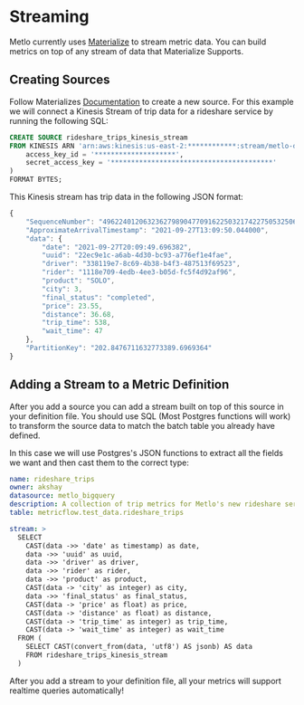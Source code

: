 # Streaming

Metlo currently uses [Materialize](https://materialize.com) to stream metric data. You can build metrics on top of any stream of data that Materialize Supports.

## Creating Sources

Follow Materializes [Documentation](https://materialize.com/docs/sql/create-source/) to create a new source. For this example we will connect a Kinesis Stream of trip data for a rideshare service by running the following SQL:

```sql
CREATE SOURCE rideshare_trips_kinesis_stream
FROM KINESIS ARN 'arn:aws:kinesis:us-east-2:************:stream/metlo-demo-ridesharetrips-v2' WITH (
    access_key_id = '********************',
    secret_access_key = '****************************************'
)
FORMAT BYTES;
```

This Kinesis stream has trip data in the following JSON format:

```javascript
{
    "SequenceNumber": "49622401206323627989047709162250321742275053250653716498",
    "ApproximateArrivalTimestamp": "2021-09-27T13:09:50.044000",
    "data": {
        "date": "2021-09-27T20:09:49.696382",
        "uuid": "22ec9e1c-a6ab-4d30-bc93-a776ef1e4fae",
        "driver": "338119e7-8c69-4b38-b4f3-487513f69523",
        "rider": "1118e709-4edb-4ee3-b05d-fc5f4d92af96",
        "product": "SOLO",
        "city": 3,
        "final_status": "completed",
        "price": 23.55,
        "distance": 36.68,
        "trip_time": 538,
        "wait_time": 47
    },
    "PartitionKey": "202.8476711632773389.6969364"
}
```

## Adding a Stream to a Metric Definition

After you add a source you can add a stream built on top of this source in your definition file. You should use SQL (Most Postgres functions will work) to transform the source data to match the batch table you already have defined. 

In this case we will use Postgres's JSON functions to extract all the fields we want and then cast them to the correct type:

```yaml
name: rideshare_trips
owner: akshay
datasource: metlo_bigquery
description: A collection of trip metrics for Metlo's new rideshare service.
table: metricflow.test_data.rideshare_trips

stream: >
  SELECT
    CAST(data ->> 'date' as timestamp) as date,
    data ->> 'uuid' as uuid,
    data ->> 'driver' as driver,
    data ->> 'rider' as rider,
    data ->> 'product' as product,
    CAST(data -> 'city' as integer) as city,
    data ->> 'final_status' as final_status,
    CAST(data -> 'price' as float) as price,
    CAST(data -> 'distance' as float) as distance,
    CAST(data -> 'trip_time' as integer) as trip_time,
    CAST(data -> 'wait_time' as integer) as wait_time
  FROM (
    SELECT CAST(convert_from(data, 'utf8') AS jsonb) AS data
    FROM rideshare_trips_kinesis_stream
  )
```

After you add a stream to your definition file, all your metrics will support realtime queries automatically!
